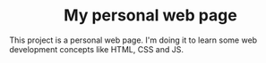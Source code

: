 <h1 align="center"> My personal web page </h1>
<p> This project is a personal web page. I'm doing it to learn some web development concepts like HTML, CSS and JS.</p>

